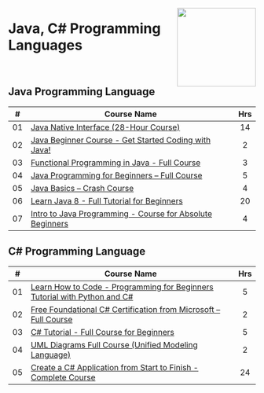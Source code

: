 <a href="https://freecodecamp.com/"><img align="right" width="160" src="/logos/freecodecamp.png"></img></a>

# Java, C# Programming Languages

<br>

## Java Programming Language

<table>
    <thead>
        <tr>
<th width="25px">#</th>
<th width="1200px">Course Name</th>
<th width="25px">Hrs</th>
        </tr>
    </thead>
    <tbody>
            <tr>
<td align="center">01</td>
<td align="left"><a href="https://youtube.com/watch?v=pyXnX2SEaFc">Java Native Interface (28-Hour Course)</a></td>
<td align="center">14</td>
            </tr>
            <tr>
<td align="center">02</td>
<td align="left"><a href="https://youtube.com/watch?v=7WiJGTPuVeU">Java Beginner Course - Get Started Coding with Java!</a></td>
<td align="center">2</td>
            </tr>
            <tr>
<td align="center">03</td>
<td align="left"><a href="https://youtube.com/watch?v=rPSL1alFIjI">Functional Programming in Java - Full Course</a></td>
<td align="center">3</td>
            </tr>
            <tr>
<td align="center">04</td>
<td align="left"><a href="https://youtube.com/watch?v=A74TOX803D0">Java Programming for Beginners – Full Course</a></td>
<td align="center">5</td>
            </tr>
            <tr>
<td align="center">05</td>
<td align="left"><a href="https://youtube.com/watch?v=GdzRzWymT4c">Java Basics – Crash Course</a></td>
<td align="center">4</td>
            </tr>
            <tr>
<td align="center">06</td>
<td align="left"><a href="https://youtube.com/watch?v=grEKMHGYyns">Learn Java 8 - Full Tutorial for Beginners</a></td>
<td align="center">20</td>
            </tr>
            <tr>
<td align="center">07</td>
<td align="left"><a href="https://youtube.com/watch?v=GoXwIVyNvX0">Intro to Java Programming - Course for Absolute Beginners</a></td>
<td align="center">4</td>
            </tr>
    </tbody>
</table>

## C# Programming Language

<table>
    <thead>
        <tr>
<th width="25px">#</th>
<th width="1200px">Course Name</th>
<th width="25px">Hrs</th>
        </tr>
    </thead>
    <tbody>
            <tr>
<td align="center">01</td>
<td align="left"><a href="https://youtube.com/watch?v=__izua1kKeI">Learn How to Code - Programming for Beginners Tutorial with Python and C#</a></td>
<td align="center">5</td>
            </tr>
            <tr>
<td align="center">02</td>
<td align="left"><a href="https://youtube.com/watch?v=6GQAE7iLOhY">Free Foundational C# Certification from Microsoft – Full Course</a></td>
<td align="center">2</td>
            </tr>
            <tr>
<td align="center">03</td>
<td align="left"><a href="https://youtube.com/watch?v=GhQdlIFylQ8">C# Tutorial - Full Course for Beginners</a></td>
<td align="center">5</td>
            </tr>
            <tr>
<td align="center">04</td>
<td align="left"><a href="https://youtube.com/watch?v=WnMQ8HlmeXc">UML Diagrams Full Course (Unified Modeling Language)</a></td>
<td align="center">2</td>
            </tr>
            <tr>
<td align="center">05</td>
<td align="left"><a href="https://youtube.com/watch?v=wfWxdh-_k_4">Create a C# Application from Start to Finish - Complete Course</a></td>
<td align="center">24</td>
            </tr>
    </tbody>
</table>
